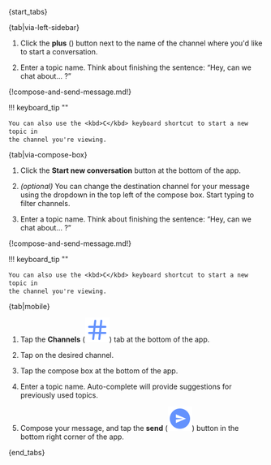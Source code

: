 {start_tabs}

{tab|via-left-sidebar}

1. Click the **plus** (<i class="zulip-icon zulip-icon-square-plus"></i>) button next
   to the name of the channel where you'd like to start a conversation.

1. Enter a topic name. Think about finishing the sentence: “Hey, can we chat about… ?”

{!compose-and-send-message.md!}

!!! keyboard_tip ""

    You can also use the <kbd>C</kbd> keyboard shortcut to start a new topic in
    the channel you're viewing.

{tab|via-compose-box}

1. Click the **Start new conversation** button at the bottom of the app.

1. _(optional)_ You can change the destination channel for your message using
   the dropdown in the top left of the compose box. Start typing to filter
   channels.

1. Enter a topic name. Think about finishing the sentence: “Hey, can we chat
   about… ?”

{!compose-and-send-message.md!}

!!! keyboard_tip ""

    You can also use the <kbd>C</kbd> keyboard shortcut to start a new topic in
    the channel you're viewing.

{tab|mobile}

1. Tap the **Channels**
   (<img src="/static/images/help/mobile-hash-icon.svg" alt="hash" class="help-center-icon"/>)
   tab at the bottom of the app.

1. Tap on the desired channel.

1. Tap the compose box at the bottom of the app.

1. Enter a topic name. Auto-complete will provide suggestions for previously
   used topics.

1. Compose your message, and tap the **send**
   (<img src="/static/images/help/mobile-send-circle-icon.svg" alt="send" class="help-center-icon"/>)
   button in the bottom right corner of the app.

{end_tabs}
